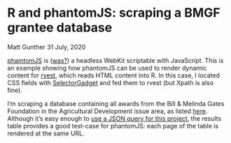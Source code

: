 R and phantomJS: scraping a BMGF grantee database
================
Matt Gunther
31 July, 2020

[phamtomJS](https://github.com/ariya/phantomjs) is
([was?](https://github.com/ariya/phantomjs/issues/15344)) a headless
WebKit scriptable with JavaScript. This is an example showing how
phantomJS can be used to render dynamic content for
[rvest](https://blog.rstudio.com/2014/11/24/rvest-easy-web-scraping-with-r/),
which reads HTML content into R. In this case, I located CSS fields with
[SelectorGadget](https://selectorgadget.com/) and fed them to rvest (but
Xpath is also fine).

I’m scraping a database containing all awards from the Bill & Melinda
Gates Foundation in the Agricultural Development issue area, as listed
[here](https://www.gatesfoundation.org/how-we-work/quick-links/grants-database#q/issue=Agricultural%20Development).
Although it’s easy enough to [use a JSON query for this
project](https://github.com/mgunther87/bmgf_scrape), the results table
provides a good test-case for phantomJS: each page of the table is
rendered at the same URL.
